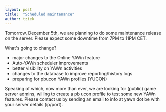 ```yaml
---
layout: post
title:  "Scheduled maintenance"
author: tziek
---
```

Tomorrow, December 5th, we are planning to do some maintenance release on the server. Please expect some downtime from 7PM to 11PM CET. 

What's going to change? 
- major changes to the Online YAWn feature 
- Auto-YAWn scheduler improvements 
- better visibility on YAWn activities 
- changes to the database to improve reporting/history logs 
- preparing for pbucon YAWn profiles (YUCON) 

Speaking of which, now more than ever, we are looking for (public) game server admins, willing to create a pb ucon profile to test some new YAWn features. Please contact us by sending an email to info at yawn dot be with your server details (ip/port). 